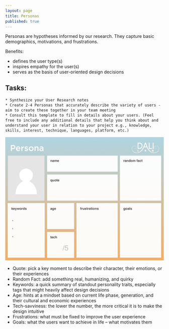 ```yaml
---
layout: page
title: Personas
published: true
---
```


Personas are hypotheses informed by our research. They capture basic demographics, motivations, and frustrations.

Benefits:
  * defines the user type(s)
  * inspires empathy for the user(s)
  * serves as the basis of user-oriented design decisions

## Tasks:
    * Synthesize your User Research notes
    * Create 2-4 Personas that accurately describe the variety of users - aim to create these together in your team meeting
    * Consult this template to fill in details about your users. (Feel free to include any additional details that help you think about and understand your user in relation to your project e.g., knowledge, skills, interest, technique, languages, platform, etc.)

[![](img/persona.png)](img/persona.pdf)

* Quote: pick a key moment to describe their character, their emotions, or their experiences
* Random Fact: add something real, humanizing, and quirky
* Keywords: a quick summary of standout personality traits, especially tags that might heavily affect design decisions
* Age: hints at a mindset based on current life phase, generation, and their cultural and economic experiences
* Tech-savviness: the lower the number, the more critical it is to make the design intuitive
* Frustrations: what must be fixed to improve the user experience
* Goals: what the users want to achieve in life – what motivates them
